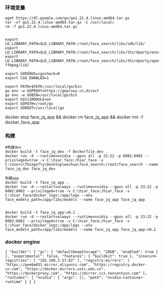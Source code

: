 
### 环境变量
```
wget https://dl.google.com/go/go1.22.4.linux-amd64.tar.gz
tar -xf go1.22.4.linux-amd64.tar.gz -C /usr/local/
rm -f go1.22.4.linux-amd64.tar.gz


export LD_LIBRARY_PATH=$LD_LIBRARY_PATH:/root/face_search/libs/sdk/lib/
export LD_LIBRARY_PATH=$LD_LIBRARY_PATH:/root/face_search/libs/thirdparty/onnxruntime/lib/
export LD_LIBRARY_PATH=$LD_LIBRARY_PATH:/root/face_search/libs/thirdparty/opencv4-ffmpeg/lib/

export GODEBUG=cgocheck=0
export CGO_ENABLED=1

export PATH=$PATH:/usr/local/go/bin
go env -w GOPROXY=https://goproxy.cn,direct
go env -w GOBIN=/usr/local/go/bin
export GO111MODULE=on
export GOPATH=/root/go
export GOROOT=/usr/local/go

```

docker stop face_jq_app && docker rm face_jq_app && docker rmi -f docker_face_app

### 构建
```
#构建dev
docker build -t face_jq_dev -f Dockerfile_dev .
docker run -d --runtime=nvidia --gpus all -p 22:22 -p 6001:6002 --privileged=true -v C:\hiar_face:/hiar_face -v C:\Users\Thingsfly\Desktop\weihua\face_search:/root/face_search --name face_jq_dev face_jq_dev

构建app
docker build -t face_jq_app .
docker run -d –-restart=always --runtime=nvidia --gpus all -p 23:22 -p 6002:6002 --privileged=true -v C:\hiar_face:/hiar_face -v C:\hiar_face/docker_logs:/app/logs --env face_models_path=/app/libs/models --name face_jq_app face_jq_app


docker build -t face_jq_app:v0.2 .
docker run -d –-restart=always --runtime=nvidia --gpus all -p 23:22 -p 6002:6002 --privileged=true -v C:\hiar_face:/hiar_face -v C:\hiar_face/docker_logs:/app/logs --env face_models_path=/app/libs/models --name face_jq_app face_jq_app:v0.2

```

### docker engine
`
{
"builder": {
"gc": {
"defaultKeepStorage": "20GB",
"enabled": true
}
},
"experimental": false,
"features": {
"buildkit": true
},
"insecure-registries": [
"192.168.3.57:82"
],
"registry-mirrors": [
"https://pee6w651.mirror.aliyuncs.com",
"https://registry.docker-cn.com",
"https://docker.mirrors.ustc.edu.cn",
"https://dockerproxy.com",
"https://mirror.ccs.tencentyun.com"
],
"runtimes": {
"nvidia": {
"args": [],
"path": "nvidia-container-runtime"
}
}
}
`
